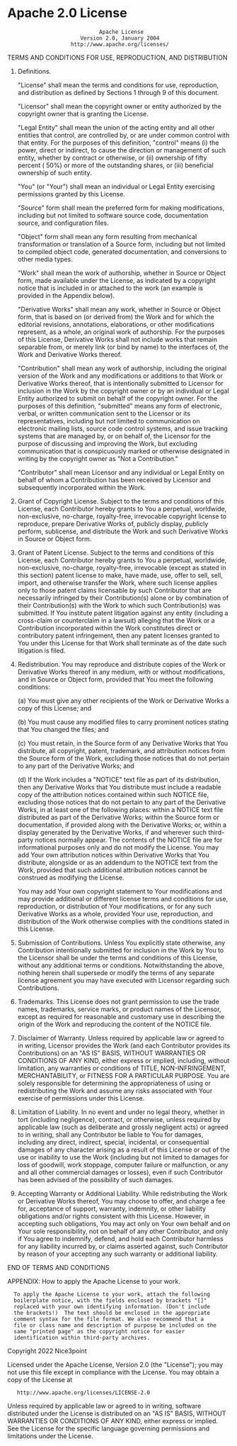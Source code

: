 # Apache 2.0 License

                                 Apache License
                           Version 2.0, January 2004
                        http://www.apache.org/licenses/

TERMS AND CONDITIONS FOR USE, REPRODUCTION, AND DISTRIBUTION

1. Definitions.

   "License" shall mean the terms and conditions for use, reproduction, and distribution as defined by Sections 1 through 9 of this document.

   "Licensor" shall mean the copyright owner or entity authorized by the copyright owner that is granting the License.

   "Legal Entity" shall mean the union of the acting entity and all other entities that control, are controlled by, or are under common control with that entity. For the purposes
   of this definition,
   "control" means (i) the power, direct or indirect, to cause the direction or management of such entity, whether by contract or otherwise, or (ii) ownership of fifty percent (
   50%) or more of the outstanding shares, or (iii) beneficial ownership of such entity.

   "You" (or "Your") shall mean an individual or Legal Entity exercising permissions granted by this License.

   "Source" form shall mean the preferred form for making modifications, including but not limited to software source code, documentation source, and configuration files.

   "Object" form shall mean any form resulting from mechanical transformation or translation of a Source form, including but not limited to compiled object code, generated
   documentation, and conversions to other media types.

   "Work" shall mean the work of authorship, whether in Source or Object form, made available under the License, as indicated by a copyright notice that is included in or attached
   to the work
   (an example is provided in the Appendix below).

   "Derivative Works" shall mean any work, whether in Source or Object form, that is based on (or derived from) the Work and for which the editorial revisions, annotations,
   elaborations, or other modifications represent, as a whole, an original work of authorship. For the purposes of this License, Derivative Works shall not include works that
   remain separable from, or merely link (or bind by name) to the interfaces of, the Work and Derivative Works thereof.

   "Contribution" shall mean any work of authorship, including the original version of the Work and any modifications or additions to that Work or Derivative Works thereof, that is
   intentionally submitted to Licensor for inclusion in the Work by the copyright owner or by an individual or Legal Entity authorized to submit on behalf of the copyright owner.
   For the purposes of this definition, "submitted"
   means any form of electronic, verbal, or written communication sent to the Licensor or its representatives, including but not limited to communication on electronic mailing
   lists, source code control systems, and issue tracking systems that are managed by, or on behalf of, the Licensor for the purpose of discussing and improving the Work, but
   excluding communication that is conspicuously marked or otherwise designated in writing by the copyright owner as "Not a Contribution."

   "Contributor" shall mean Licensor and any individual or Legal Entity on behalf of whom a Contribution has been received by Licensor and subsequently incorporated within the
   Work.

2. Grant of Copyright License. Subject to the terms and conditions of this License, each Contributor hereby grants to You a perpetual, worldwide, non-exclusive, no-charge,
   royalty-free, irrevocable copyright license to reproduce, prepare Derivative Works of, publicly display, publicly perform, sublicense, and distribute the Work and such
   Derivative Works in Source or Object form.

3. Grant of Patent License. Subject to the terms and conditions of this License, each Contributor hereby grants to You a perpetual, worldwide, non-exclusive, no-charge,
   royalty-free, irrevocable
   (except as stated in this section) patent license to make, have made, use, offer to sell, sell, import, and otherwise transfer the Work, where such license applies only to those
   patent claims licensable by such Contributor that are necessarily infringed by their Contribution(s) alone or by combination of their Contribution(s)
   with the Work to which such Contribution(s) was submitted. If You institute patent litigation against any entity (including a cross-claim or counterclaim in a lawsuit) alleging
   that the Work or a Contribution incorporated within the Work constitutes direct or contributory patent infringement, then any patent licenses granted to You under this License
   for that Work shall terminate as of the date such litigation is filed.

4. Redistribution. You may reproduce and distribute copies of the Work or Derivative Works thereof in any medium, with or without modifications, and in Source or Object form,
   provided that You meet the following conditions:

   (a) You must give any other recipients of the Work or Derivative Works a copy of this License; and

   (b) You must cause any modified files to carry prominent notices stating that You changed the files; and

   (c) You must retain, in the Source form of any Derivative Works that You distribute, all copyright, patent, trademark, and attribution notices from the Source form of the Work,
   excluding those notices that do not pertain to any part of the Derivative Works; and

   (d) If the Work includes a "NOTICE" text file as part of its distribution, then any Derivative Works that You distribute must include a readable copy of the attribution notices
   contained within such NOTICE file, excluding those notices that do not pertain to any part of the Derivative Works, in at least one of the following places: within a NOTICE text
   file distributed as part of the Derivative Works; within the Source form or documentation, if provided along with the Derivative Works; or, within a display generated by the
   Derivative Works, if and wherever such third-party notices normally appear. The contents of the NOTICE file are for informational purposes only and do not modify the License.
   You may add Your own attribution notices within Derivative Works that You distribute, alongside or as an addendum to the NOTICE text from the Work, provided that such additional
   attribution notices cannot be construed as modifying the License.

   You may add Your own copyright statement to Your modifications and may provide additional or different license terms and conditions for use, reproduction, or distribution of
   Your modifications, or for any such Derivative Works as a whole, provided Your use, reproduction, and distribution of the Work otherwise complies with the conditions stated in
   this License.

5. Submission of Contributions. Unless You explicitly state otherwise, any Contribution intentionally submitted for inclusion in the Work by You to the Licensor shall be under the
   terms and conditions of this License, without any additional terms or conditions. Notwithstanding the above, nothing herein shall supersede or modify the terms of any separate
   license agreement you may have executed with Licensor regarding such Contributions.

6. Trademarks. This License does not grant permission to use the trade names, trademarks, service marks, or product names of the Licensor, except as required for reasonable and
   customary use in describing the origin of the Work and reproducing the content of the NOTICE file.

7. Disclaimer of Warranty. Unless required by applicable law or agreed to in writing, Licensor provides the Work (and each Contributor provides its Contributions) on an "AS IS"
   BASIS, WITHOUT WARRANTIES OR CONDITIONS OF ANY KIND, either express or implied, including, without limitation, any warranties or conditions of TITLE, NON-INFRINGEMENT,
   MERCHANTABILITY, or FITNESS FOR A PARTICULAR PURPOSE. You are solely responsible for determining the appropriateness of using or redistributing the Work and assume any risks
   associated with Your exercise of permissions under this License.

8. Limitation of Liability. In no event and under no legal theory, whether in tort (including negligence), contract, or otherwise, unless required by applicable law (such as
   deliberate and grossly negligent acts) or agreed to in writing, shall any Contributor be liable to You for damages, including any direct, indirect, special, incidental, or
   consequential damages of any character arising as a result of this License or out of the use or inability to use the Work (including but not limited to damages for loss of
   goodwill, work stoppage, computer failure or malfunction, or any and all other commercial damages or losses), even if such Contributor has been advised of the possibility of
   such damages.

9. Accepting Warranty or Additional Liability. While redistributing the Work or Derivative Works thereof, You may choose to offer, and charge a fee for, acceptance of support,
   warranty, indemnity, or other liability obligations and/or rights consistent with this License. However, in accepting such obligations, You may act only on Your own behalf and
   on Your sole responsibility, not on behalf of any other Contributor, and only if You agree to indemnify, defend, and hold each Contributor harmless for any liability incurred
   by, or claims asserted against, such Contributor by reason of your accepting any such warranty or additional liability.

END OF TERMS AND CONDITIONS

APPENDIX: How to apply the Apache License to your work.

      To apply the Apache License to your work, attach the following
      boilerplate notice, with the fields enclosed by brackets "[]"
      replaced with your own identifying information. (Don't include
      the brackets!)  The text should be enclosed in the appropriate
      comment syntax for the file format. We also recommend that a
      file or class name and description of purpose be included on the
      same "printed page" as the copyright notice for easier
      identification within third-party archives.

Copyright 2022 Nice3point

Licensed under the Apache License, Version 2.0 (the "License"); you may not use this file except in compliance with the License. You may obtain a copy of the License at

       http://www.apache.org/licenses/LICENSE-2.0

Unless required by applicable law or agreed to in writing, software distributed under the License is distributed on an "AS IS" BASIS, WITHOUT WARRANTIES OR CONDITIONS OF ANY KIND,
either express or implied. See the License for the specific language governing permissions and limitations under the License.
